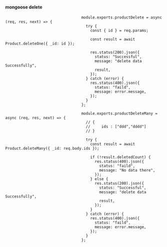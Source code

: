 #### mongoose delete 

                                      module.exports.productDelete = async (req, res, next) => {
                                        try {
                                          const { id } = req.params;

                                          const result = await Product.deleteOne({ _id: id });

                                          res.status(200).json({
                                            status: "Successful",
                                            message: "delete data Successfully",
                                            result,
                                          });
                                        } catch (error) {
                                          res.status(400).json({
                                            status: "faild",
                                            message: error.message,
                                          });
                                        }
                                      };

                                      module.exports.productDeleteMany = async (req, res, next) => {
                                        // {
                                        //     ids : ["ddd","dddd"]
                                        // }

                                        try {
                                          const result = await Product.deleteMany({ _id: req.body.ids });

                                          if (!result.deletedCount) {
                                            res.status(400).json({
                                              status: "faild",
                                              message: "No data there",
                                            });
                                          } else {
                                            res.status(200).json({
                                              status: "Successful",
                                              message: "delete data Successfully",
                                              result,
                                            });
                                          }
                                        } catch (error) {
                                          res.status(400).json({
                                            status: "faild",
                                            message: error.message,
                                          });
                                        }
                                      };
